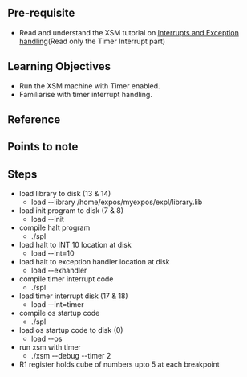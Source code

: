## Pre-requisite

- Read and understand the XSM tutorial on [Interrupts and Exception handling](https://exposnitc.github.io/Tutorials/xsm_interrupts_tutorial.html)(Read only the Timer Interrupt part)

## Learning Objectives 

- Run the XSM machine with Timer enabled.
- Familiarise with timer interrupt handling.

## Reference

## Points to note

## Steps

- load library to disk (13 & 14)
  - load --library /home/expos/myexpos/expl/library.lib
- load init program to disk (7 & 8)
  - load --init <path>
- compile halt program
  - ./spl <path>
- load halt to INT 10 location at disk
  - load --int=10 <path>
- load halt to exception handler location at disk
  - load --exhandler <path>
- compile timer interrupt code
  - ./spl <path>
- load timer interrupt disk (17 & 18)
  - load --int=timer <path> 
- compile os startup code
  - ./spl <path>
- load os startup code to disk (0)
  - load --os <path>
- run xsm with timer
  - ./xsm --debug --timer 2
- R1 register holds cube of numbers upto 5 at each breakpoint

